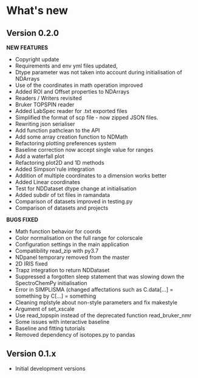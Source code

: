 # What\'s new

## Version 0.2.0

**NEW FEATURES**

* Copyright update
* Requirements and env yml files updated,
* Dtype parameter was not taken into account during initialisation of NDArrays
* Use of the coordinates in math operation improved
* Added ROI and Offset properties to NDArrays
* Readers / Writers revisited
* Bruker TOPSPIN reader
* Added LabSpec reader for .txt exported files 
* Simplified the format of scp file - now zipped JSON files.
* Rewriting json serialiser
* Add function pathclean to the API
* Add some array creation function to NDMath
* Refactoring plotting preferences system
* Baseline correction now accept single value for ranges
* Add a waterfall plot
* Refactoring plot2D and 1D methods
* Added Simpson'rule integration
* Addition of multiple coordinates to a dimension works better
* Added Linear coordinates
* Test for NDDataset dtype change at initialisation
* Added subdir of txt files in ramandata
* Comparison of datasets improved in testing.py
* Comparison of datasets and projects

**BUGS FIXED**

* Math function behavior for coords
* Color normalisation on the full range for colorscale
* Configuration settings in the main application
* Compatibility read_zip with py3.7
* NDpanel temporary removed from the master
* 2D IRIS fixed
* Trapz integration to return NDDataset
* Suppressed a forgotten sleep statement that was slowing down the SpectroChemPy initialisation
* Error in SIMPLISMA (changed affectations such as C.data[...] = something by C[...] = something
* Cleaning mplstyle about non-style parameters and fix makestyle
* Argument of set_xscale
* Use read_topspin instead of the deprecated function read_bruker_nmr
* Some issues with interactive baseline
* Baseline and fitting tutorials
* Removed dependency of isotopes.py to pandas

## Version 0.1.x

- Initial development versions
